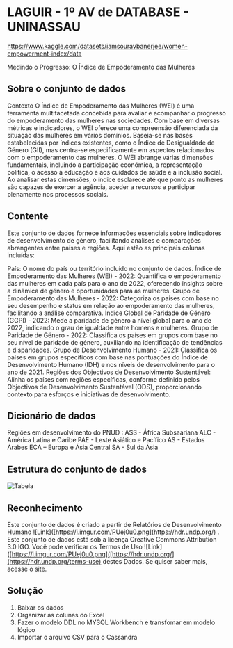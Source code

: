 # LAGUIR - 1º AV de DATABASE - UNINASSAU
https://www.kaggle.com/datasets/iamsouravbanerjee/women-empowerment-index/data

Medindo o Progresso: O Índice de Empoderamento das Mulheres

## Sobre o conjunto de dados
Contexto
O Índice de Empoderamento das Mulheres (WEI) é uma ferramenta multifacetada concebida para avaliar e acompanhar o progresso do empoderamento das mulheres nas sociedades. Com base em diversas métricas e indicadores, o WEI oferece uma compreensão diferenciada da situação das mulheres em vários domínios. Baseia-se nas bases estabelecidas por índices existentes, como o Índice de Desigualdade de Género (GII), mas centra-se especificamente em aspectos relacionados com o empoderamento das mulheres. O WEI abrange várias dimensões fundamentais, incluindo a participação económica, a representação política, o acesso à educação e aos cuidados de saúde e a inclusão social. Ao analisar estas dimensões, o índice esclarece até que ponto as mulheres são capazes de exercer a agência, aceder a recursos e participar plenamente nos processos sociais.

## Contente
Este conjunto de dados fornece informações essenciais sobre indicadores de desenvolvimento de género, facilitando análises e comparações abrangentes entre países e regiões. Aqui estão as principais colunas incluídas:

País: O nome do país ou território incluído no conjunto de dados.
Índice de Empoderamento das Mulheres (WEI) - 2022: Quantifica o empoderamento das mulheres em cada país para o ano de 2022, oferecendo insights sobre a dinâmica de género e oportunidades para as mulheres.
Grupo de Empoderamento das Mulheres - 2022: Categoriza os países com base no seu desempenho e status em relação ao empoderamento das mulheres, facilitando a análise comparativa.
Índice Global de Paridade de Género (GGPI) - 2022: Mede a paridade de género a nível global para o ano de 2022, indicando o grau de igualdade entre homens e mulheres.
Grupo de Paridade de Género - 2022: Classifica os países em grupos com base no seu nível de paridade de género, auxiliando na identificação de tendências e disparidades.
Grupo de Desenvolvimento Humano - 2021: Classifica os países em grupos específicos com base nas pontuações do Índice de Desenvolvimento Humano (IDH) e nos níveis de desenvolvimento para o ano de 2021.
Regiões dos Objectivos de Desenvolvimento Sustentável: Alinha os países com regiões específicas, conforme definido pelos Objectivos de Desenvolvimento Sustentável (ODS), proporcionando contexto para esforços e iniciativas de desenvolvimento.

## Dicionário de dados
Regiões em desenvolvimento do PNUD :
ASS - África Subsaariana
ALC - América Latina e Caribe
PAE - Leste Asiático e Pacífico
AS - Estados Árabes
ECA – Europa e Ásia Central
SA - Sul da Ásia

## Estrutura do conjunto de dados

![Tabela](https://i.imgur.com/PUej0u0.png)

## Reconhecimento

Este conjunto de dados é criado a partir de Relatórios de Desenvolvimento Humano ![Link]([https://i.imgur.com/PUej0u0.png](https://hdr.undp.org/) . Este conjunto de dados está sob a licença Creative Commons Attribution 3.0 IGO. Você pode verificar os Termos de Uso ![Link]([https://i.imgur.com/PUej0u0.png]([https://hdr.undp.org/](https://hdr.undp.org/terms-use) destes Dados. Se quiser saber mais, acesse o site.


## Solução

1. Baixar os dados
2. Organizar as colunas do Excel
3. Fazer o modelo DDL no MYSQL Workbench e transfomar em modelo lógico
4. Importar o arquivo CSV para o Cassandra 
